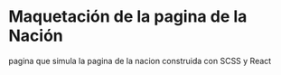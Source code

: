 # Maquetación de la pagina de la Nación

pagina que simula la pagina de la nacion construida con SCSS y React

